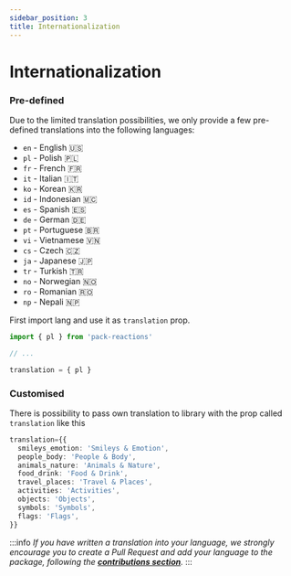 ```yaml
---
sidebar_position: 3
title: Internationalization
---
```


# Internationalization

### Pre-defined

Due to the limited translation possibilities, we only provide a few pre-defined translations into the following languages:

- `en` - English 🇺🇸
- `pl` - Polish 🇵🇱
- `fr` - French 🇫🇷
- `it` - Italian 🇮🇹
- `ko` - Korean 🇰🇷
- `id` - Indonesian 🇲🇨
- `es` - Spanish 🇪🇸
- `de` - German 🇩🇪
- `pt` - Portuguese 🇧🇷
- `vi` - Vietnamese 🇻🇳
- `cs` - Czech 🇨🇿
- `ja` - Japanese 🇯🇵
- `tr` - Turkish 🇹🇷
- `no` - Norwegian 🇳🇴
- `ro` - Romanian 🇷🇴
- `np` - Nepali 🇳🇵

First import lang and use it as `translation` prop.

```ts
import { pl } from 'pack-reactions'

// ...

translation = { pl }
```

### Customised

There is possibility to pass own translation to library with the prop called `translation` like this

```ts
translation={{
  smileys_emotion: 'Smileys & Emotion',
  people_body: 'People & Body',
  animals_nature: 'Animals & Nature',
  food_drink: 'Food & Drink',
  travel_places: 'Travel & Places',
  activities: 'Activities',
  objects: 'Objects',
  symbols: 'Symbols',
  flags: 'Flags',
}}
```

:::info
_If you have written a translation into your language, we strongly encourage you to create a Pull Request and add your language to the package, following the [**contributions section**](/docs/contributions/translations)._
:::
